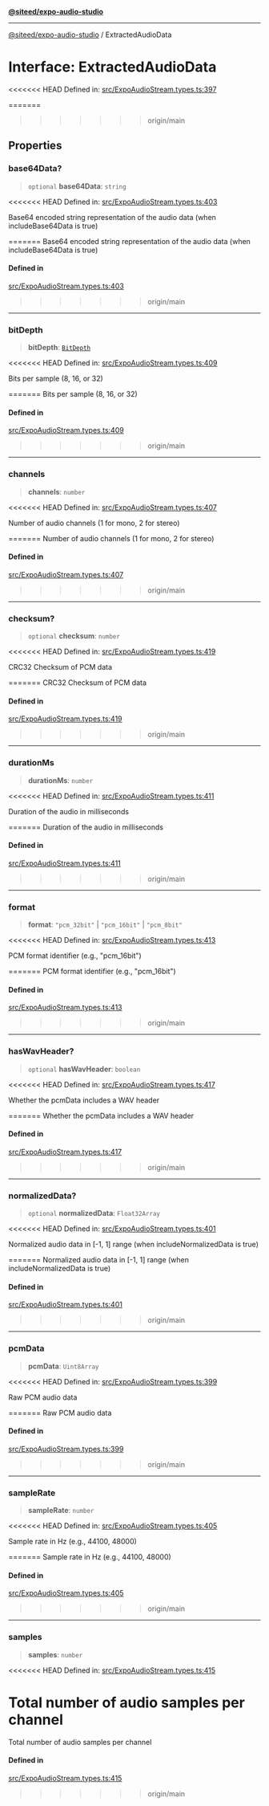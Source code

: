 [**@siteed/expo-audio-studio**](../README.md)

***

[@siteed/expo-audio-studio](../README.md) / ExtractedAudioData

# Interface: ExtractedAudioData

<<<<<<< HEAD
Defined in: [src/ExpoAudioStream.types.ts:397](https://github.com/deeeed/expo-audio-stream/blob/e90b868a404df260dd0a517e22d7898d08118617/packages/expo-audio-studio/src/ExpoAudioStream.types.ts#L397)

=======
>>>>>>> origin/main
## Properties

### base64Data?

> `optional` **base64Data**: `string`

<<<<<<< HEAD
Defined in: [src/ExpoAudioStream.types.ts:403](https://github.com/deeeed/expo-audio-stream/blob/e90b868a404df260dd0a517e22d7898d08118617/packages/expo-audio-studio/src/ExpoAudioStream.types.ts#L403)

Base64 encoded string representation of the audio data (when includeBase64Data is true)

=======
Base64 encoded string representation of the audio data (when includeBase64Data is true)

#### Defined in

[src/ExpoAudioStream.types.ts:403](https://github.com/deeeed/expo-audio-stream/blob/391ce6bcc63b985ab716f16d8cf5ddac64968b09/packages/expo-audio-studio/src/ExpoAudioStream.types.ts#L403)

>>>>>>> origin/main
***

### bitDepth

> **bitDepth**: [`BitDepth`](../type-aliases/BitDepth.md)

<<<<<<< HEAD
Defined in: [src/ExpoAudioStream.types.ts:409](https://github.com/deeeed/expo-audio-stream/blob/e90b868a404df260dd0a517e22d7898d08118617/packages/expo-audio-studio/src/ExpoAudioStream.types.ts#L409)

Bits per sample (8, 16, or 32)

=======
Bits per sample (8, 16, or 32)

#### Defined in

[src/ExpoAudioStream.types.ts:409](https://github.com/deeeed/expo-audio-stream/blob/391ce6bcc63b985ab716f16d8cf5ddac64968b09/packages/expo-audio-studio/src/ExpoAudioStream.types.ts#L409)

>>>>>>> origin/main
***

### channels

> **channels**: `number`

<<<<<<< HEAD
Defined in: [src/ExpoAudioStream.types.ts:407](https://github.com/deeeed/expo-audio-stream/blob/e90b868a404df260dd0a517e22d7898d08118617/packages/expo-audio-studio/src/ExpoAudioStream.types.ts#L407)

Number of audio channels (1 for mono, 2 for stereo)

=======
Number of audio channels (1 for mono, 2 for stereo)

#### Defined in

[src/ExpoAudioStream.types.ts:407](https://github.com/deeeed/expo-audio-stream/blob/391ce6bcc63b985ab716f16d8cf5ddac64968b09/packages/expo-audio-studio/src/ExpoAudioStream.types.ts#L407)

>>>>>>> origin/main
***

### checksum?

> `optional` **checksum**: `number`

<<<<<<< HEAD
Defined in: [src/ExpoAudioStream.types.ts:419](https://github.com/deeeed/expo-audio-stream/blob/e90b868a404df260dd0a517e22d7898d08118617/packages/expo-audio-studio/src/ExpoAudioStream.types.ts#L419)

CRC32 Checksum of PCM data

=======
CRC32 Checksum of PCM data

#### Defined in

[src/ExpoAudioStream.types.ts:419](https://github.com/deeeed/expo-audio-stream/blob/391ce6bcc63b985ab716f16d8cf5ddac64968b09/packages/expo-audio-studio/src/ExpoAudioStream.types.ts#L419)

>>>>>>> origin/main
***

### durationMs

> **durationMs**: `number`

<<<<<<< HEAD
Defined in: [src/ExpoAudioStream.types.ts:411](https://github.com/deeeed/expo-audio-stream/blob/e90b868a404df260dd0a517e22d7898d08118617/packages/expo-audio-studio/src/ExpoAudioStream.types.ts#L411)

Duration of the audio in milliseconds

=======
Duration of the audio in milliseconds

#### Defined in

[src/ExpoAudioStream.types.ts:411](https://github.com/deeeed/expo-audio-stream/blob/391ce6bcc63b985ab716f16d8cf5ddac64968b09/packages/expo-audio-studio/src/ExpoAudioStream.types.ts#L411)

>>>>>>> origin/main
***

### format

> **format**: `"pcm_32bit"` \| `"pcm_16bit"` \| `"pcm_8bit"`

<<<<<<< HEAD
Defined in: [src/ExpoAudioStream.types.ts:413](https://github.com/deeeed/expo-audio-stream/blob/e90b868a404df260dd0a517e22d7898d08118617/packages/expo-audio-studio/src/ExpoAudioStream.types.ts#L413)

PCM format identifier (e.g., "pcm_16bit")

=======
PCM format identifier (e.g., "pcm_16bit")

#### Defined in

[src/ExpoAudioStream.types.ts:413](https://github.com/deeeed/expo-audio-stream/blob/391ce6bcc63b985ab716f16d8cf5ddac64968b09/packages/expo-audio-studio/src/ExpoAudioStream.types.ts#L413)

>>>>>>> origin/main
***

### hasWavHeader?

> `optional` **hasWavHeader**: `boolean`

<<<<<<< HEAD
Defined in: [src/ExpoAudioStream.types.ts:417](https://github.com/deeeed/expo-audio-stream/blob/e90b868a404df260dd0a517e22d7898d08118617/packages/expo-audio-studio/src/ExpoAudioStream.types.ts#L417)

Whether the pcmData includes a WAV header

=======
Whether the pcmData includes a WAV header

#### Defined in

[src/ExpoAudioStream.types.ts:417](https://github.com/deeeed/expo-audio-stream/blob/391ce6bcc63b985ab716f16d8cf5ddac64968b09/packages/expo-audio-studio/src/ExpoAudioStream.types.ts#L417)

>>>>>>> origin/main
***

### normalizedData?

> `optional` **normalizedData**: `Float32Array`

<<<<<<< HEAD
Defined in: [src/ExpoAudioStream.types.ts:401](https://github.com/deeeed/expo-audio-stream/blob/e90b868a404df260dd0a517e22d7898d08118617/packages/expo-audio-studio/src/ExpoAudioStream.types.ts#L401)

Normalized audio data in [-1, 1] range (when includeNormalizedData is true)

=======
Normalized audio data in [-1, 1] range (when includeNormalizedData is true)

#### Defined in

[src/ExpoAudioStream.types.ts:401](https://github.com/deeeed/expo-audio-stream/blob/391ce6bcc63b985ab716f16d8cf5ddac64968b09/packages/expo-audio-studio/src/ExpoAudioStream.types.ts#L401)

>>>>>>> origin/main
***

### pcmData

> **pcmData**: `Uint8Array`

<<<<<<< HEAD
Defined in: [src/ExpoAudioStream.types.ts:399](https://github.com/deeeed/expo-audio-stream/blob/e90b868a404df260dd0a517e22d7898d08118617/packages/expo-audio-studio/src/ExpoAudioStream.types.ts#L399)

Raw PCM audio data

=======
Raw PCM audio data

#### Defined in

[src/ExpoAudioStream.types.ts:399](https://github.com/deeeed/expo-audio-stream/blob/391ce6bcc63b985ab716f16d8cf5ddac64968b09/packages/expo-audio-studio/src/ExpoAudioStream.types.ts#L399)

>>>>>>> origin/main
***

### sampleRate

> **sampleRate**: `number`

<<<<<<< HEAD
Defined in: [src/ExpoAudioStream.types.ts:405](https://github.com/deeeed/expo-audio-stream/blob/e90b868a404df260dd0a517e22d7898d08118617/packages/expo-audio-studio/src/ExpoAudioStream.types.ts#L405)

Sample rate in Hz (e.g., 44100, 48000)

=======
Sample rate in Hz (e.g., 44100, 48000)

#### Defined in

[src/ExpoAudioStream.types.ts:405](https://github.com/deeeed/expo-audio-stream/blob/391ce6bcc63b985ab716f16d8cf5ddac64968b09/packages/expo-audio-studio/src/ExpoAudioStream.types.ts#L405)

>>>>>>> origin/main
***

### samples

> **samples**: `number`

<<<<<<< HEAD
Defined in: [src/ExpoAudioStream.types.ts:415](https://github.com/deeeed/expo-audio-stream/blob/e90b868a404df260dd0a517e22d7898d08118617/packages/expo-audio-studio/src/ExpoAudioStream.types.ts#L415)

Total number of audio samples per channel
=======
Total number of audio samples per channel

#### Defined in

[src/ExpoAudioStream.types.ts:415](https://github.com/deeeed/expo-audio-stream/blob/391ce6bcc63b985ab716f16d8cf5ddac64968b09/packages/expo-audio-studio/src/ExpoAudioStream.types.ts#L415)
>>>>>>> origin/main
